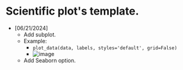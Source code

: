 # Scientific plot's template.

- [06/21/2024]
  - Add subplot.
  - Example:
    - ```plot_data(data, labels, styles='default', grid=False)```
    - ![image](https://github.com/inoue0426/scientific_plots/assets/8393063/f1e82a07-2cf3-4607-9e13-1eb2d3e4c405)
  - Add Seaborn option.

